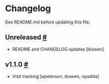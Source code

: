 # Changelog

See README.md before updating this file.


## Unreleased [#](https://git.cashnetusa.com/trogdor/landable/compare/v1.1.0...master)

* README and CHANGELOG updates [ibowen]

## v1.1.0 [#](https://git.cashnetusa.com/trogdor/landable/compare/v1.0.6...v1.1.0)

* Visit tracking [epeterson, ibowen, npadilla]
